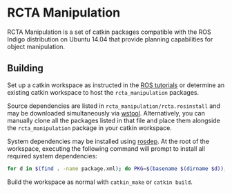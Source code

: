 # RCTA Manipulation

RCTA Manipulation is a set of catkin packages compatible with the ROS Indigo
distribution on Ubuntu 14.04 that provide planning capabilities for object
manipulation.

## Building

Set up a catkin workspace as instructed in the [ROS tutorials](www.ros.org) or
determine an existing catkin workspace to host the `rcta_manipulation` packages.

Source dependencies are listed in `rcta_manipulation/rcta.rosinstall` and may
be downloaded simultaneously via [wstool](wiki.ros.org/wstool). Alternatively,
you can manually clone all the packages listed in that file and place them
alongside the `rcta_manipulation` package in your catkin workspace.

System dependencies may be installed using [rosdep](wiki.ros.org/rosdep). At
the root of the workspace, executing the following command will prompt to
install all required system dependencies:

```sh
for d in $(find . -name package.xml); do PKG=$(basename $(dirname $d)); rosdep install -i -y $PKG; done
```

Build the workspace as normal with `catkin_make` or `catkin build`.


